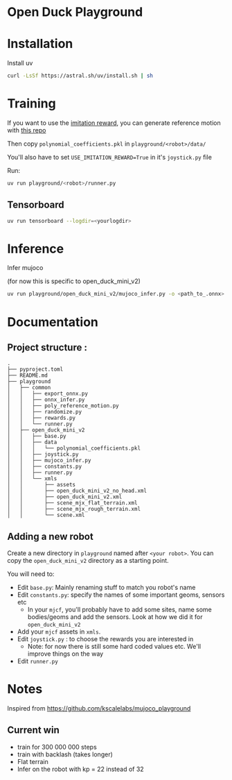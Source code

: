 # Open Duck Playground

# Installation 

Install uv

```bash
curl -LsSf https://astral.sh/uv/install.sh | sh
```

# Training

If you want to use the [imitation reward](https://la.disneyresearch.com/wp-content/uploads/BD_X_paper.pdf), you can generate reference motion with [this repo](https://github.com/apirrone/Open_Duck_reference_motion_generator)

Then copy `polynomial_coefficients.pkl` in `playground/<robot>/data/`

You'll also have to set `USE_IMITATION_REWARD=True` in it's `joystick.py` file

Run: 

```bash
uv run playground/<robot>/runner.py 
```

## Tensorboard

```bash
uv run tensorboard --logdir=<yourlogdir>
```

# Inference 

Infer mujoco

(for now this is specific to open_duck_mini_v2)

```bash
uv run playground/open_duck_mini_v2/mujoco_infer.py -o <path_to_.onnx> (-k)
```

# Documentation

## Project structure : 

```
.
├── pyproject.toml
├── README.md
├── playground
│   ├── common
│   │   ├── export_onnx.py
│   │   ├── onnx_infer.py
│   │   ├── poly_reference_motion.py
│   │   ├── randomize.py
│   │   ├── rewards.py
│   │   └── runner.py
│   ├── open_duck_mini_v2
│   │   ├── base.py
│   │   ├── data
│   │   │   └── polynomial_coefficients.pkl
│   │   ├── joystick.py
│   │   ├── mujoco_infer.py
│   │   ├── constants.py
│   │   ├── runner.py
│   │   └── xmls
│   │       ├── assets
│   │       ├── open_duck_mini_v2_no_head.xml
│   │       ├── open_duck_mini_v2.xml
│   │       ├── scene_mjx_flat_terrain.xml
│   │       ├── scene_mjx_rough_terrain.xml
│   │       └── scene.xml
```

## Adding a new robot

Create a new directory in `playground` named after `<your robot>`. You can copy the `open_duck_mini_v2` directory as a starting point.

You will need to:
- Edit `base.py`: Mainly renaming stuff to match you robot's name
- Edit `constants.py`: specify the names of some important geoms, sensors etc
  - In your `mjcf`, you'll probably have to add some sites, name some bodies/geoms and add the sensors. Look at how we did it for `open_duck_mini_v2`
- Add your `mjcf` assets in `xmls`. 
- Edit `joystick.py` : to choose the rewards you are interested in
  - Note: for now there is still some hard coded values etc. We'll improve things on the way
- Edit `runner.py`



# Notes

Inspired from https://github.com/kscalelabs/mujoco_playground


## Current win
- train for 300 000 000 steps
- train with backlash (takes longer)
- Flat terrain
- Infer on the robot with kp = 22 instead of 32